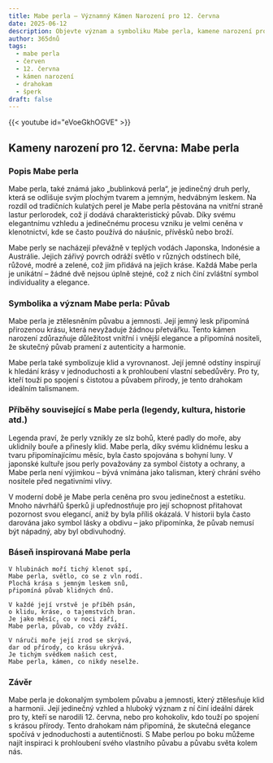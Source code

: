 ```yaml
---
title: Mabe perla – Významný Kámen Narození pro 12. června
date: 2025-06-12
description: Objevte význam a symboliku Mabe perla, kamene narození pro 12. června, který symbolizuje Půvab. Přečtěte si legendy a inspirující příběhy.
author: 365dnů
tags:
  - mabe perla
  - červen
  - 12. června
  - kámen narození
  - drahokam
  - šperk
draft: false
---
```


{{< youtube id="eVoeGkhOGVE" >}}

## Kameny narození pro 12. června: Mabe perla

### Popis Mabe perla

Mabe perla, také známá jako „bublinková perla“, je jedinečný druh perly, která se odlišuje svým plochým tvarem a jemným, hedvábným leskem. Na rozdíl od tradičních kulatých perel je Mabe perla pěstována na vnitřní straně lastur perlorodek, což jí dodává charakteristický půvab. Díky svému elegantnímu vzhledu a jedinečnému procesu vzniku je velmi ceněna v klenotnictví, kde se často používá do náušnic, přívěsků nebo broží.

Mabe perly se nacházejí převážně v teplých vodách Japonska, Indonésie a Austrálie. Jejich zářivý povrch odráží světlo v různých odstínech bílé, růžové, modré a zelené, což jim přidává na jejich kráse. Každá Mabe perla je unikátní – žádné dvě nejsou úplně stejné, což z nich činí zvláštní symbol individuality a elegance.

### Symbolika a význam Mabe perla: Půvab

Mabe perla je ztělesněním půvabu a jemnosti. Její jemný lesk připomíná přirozenou krásu, která nevyžaduje žádnou přetvářku. Tento kámen narození zdůrazňuje důležitost vnitřní i vnější elegance a připomíná nositeli, že skutečný půvab pramení z autenticity a harmonie.

Mabe perla také symbolizuje klid a vyrovnanost. Její jemné odstíny inspirují k hledání krásy v jednoduchosti a k prohloubení vlastní sebedůvěry. Pro ty, kteří touží po spojení s čistotou a půvabem přírody, je tento drahokam ideálním talismanem.

### Příběhy související s Mabe perla (legendy, kultura, historie atd.)

Legenda praví, že perly vznikly ze slz bohů, které padly do moře, aby uklidnily bouře a přinesly klid. Mabe perla, díky svému klidnému lesku a tvaru připomínajícímu měsíc, byla často spojována s bohyní luny. V japonské kultuře jsou perly považovány za symbol čistoty a ochrany, a Mabe perla není výjimkou – bývá vnímána jako talisman, který chrání svého nositele před negativními vlivy.

V moderní době je Mabe perla ceněna pro svou jedinečnost a estetiku. Mnoho návrhářů šperků ji upřednostňuje pro její schopnost přitahovat pozornost svou elegancí, aniž by byla příliš okázalá. V historii byla často darována jako symbol lásky a obdivu – jako připomínka, že půvab nemusí být nápadný, aby byl obdivuhodný.

### Báseň inspirovaná Mabe perla

```
V hlubinách moří tichý klenot spí,  
Mabe perla, světlo, co se z vln rodí.  
Plochá krása s jemným leskem snů,  
připomíná půvab klidných dnů.

V každé její vrstvě je příběh psán,  
o klidu, kráse, o tajemstvích bran.  
Je jako měsíc, co v noci září,  
Mabe perla, půvab, co vždy zváží.

V náruči moře její zrod se skrývá,  
dar od přírody, co krásu ukrývá.  
Je tichým svědkem našich cest,  
Mabe perla, kámen, co nikdy neselže.
```

### Závěr

Mabe perla je dokonalým symbolem půvabu a jemnosti, který ztělesňuje klid a harmonii. Její jedinečný vzhled a hluboký význam z ní činí ideální dárek pro ty, kteří se narodili 12. června, nebo pro kohokoliv, kdo touží po spojení s krásou přírody. Tento drahokam nám připomíná, že skutečná elegance spočívá v jednoduchosti a autentičnosti. S Mabe perlou po boku můžeme najít inspiraci k prohloubení svého vlastního půvabu a půvabu světa kolem nás.